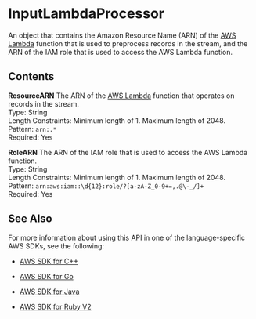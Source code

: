 # InputLambdaProcessor<a name="API_InputLambdaProcessor"></a>

An object that contains the Amazon Resource Name \(ARN\) of the [AWS Lambda](https://aws.amazon.com/documentation/lambda/) function that is used to preprocess records in the stream, and the ARN of the IAM role that is used to access the AWS Lambda function\. 

## Contents<a name="API_InputLambdaProcessor_Contents"></a>

 **ResourceARN**   <a name="analytics-Type-InputLambdaProcessor-ResourceARN"></a>
The ARN of the [AWS Lambda](https://aws.amazon.com/documentation/lambda/) function that operates on records in the stream\.  
Type: String  
Length Constraints: Minimum length of 1\. Maximum length of 2048\.  
Pattern: `arn:.*`   
Required: Yes

 **RoleARN**   <a name="analytics-Type-InputLambdaProcessor-RoleARN"></a>
The ARN of the IAM role that is used to access the AWS Lambda function\.  
Type: String  
Length Constraints: Minimum length of 1\. Maximum length of 2048\.  
Pattern: `arn:aws:iam::\d{12}:role/?[a-zA-Z_0-9+=,.@\-_/]+`   
Required: Yes

## See Also<a name="API_InputLambdaProcessor_SeeAlso"></a>

For more information about using this API in one of the language\-specific AWS SDKs, see the following:

+  [AWS SDK for C\+\+](http://docs.aws.amazon.com/goto/SdkForCpp/kinesisanalytics-2015-08-14/InputLambdaProcessor) 

+  [AWS SDK for Go](http://docs.aws.amazon.com/goto/SdkForGoV1/kinesisanalytics-2015-08-14/InputLambdaProcessor) 

+  [AWS SDK for Java](http://docs.aws.amazon.com/goto/SdkForJava/kinesisanalytics-2015-08-14/InputLambdaProcessor) 

+  [AWS SDK for Ruby V2](http://docs.aws.amazon.com/goto/SdkForRubyV2/kinesisanalytics-2015-08-14/InputLambdaProcessor) 